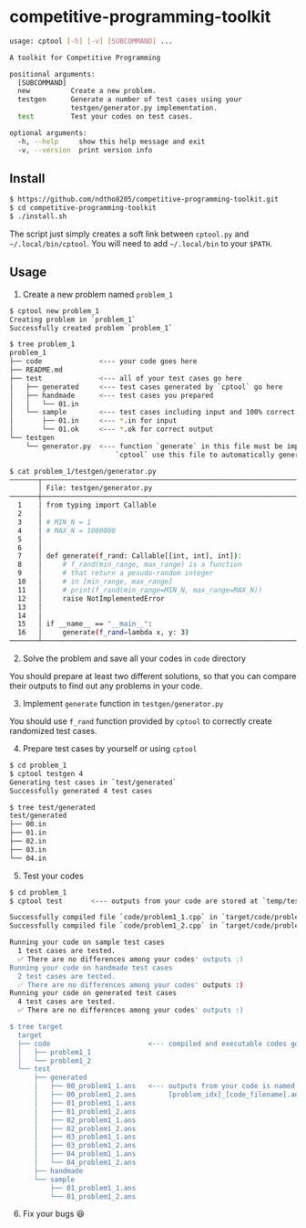 # competitive-programming-toolkit
```bash
usage: cptool [-h] [-v] [SUBCOMMAND] ...

A toolkit for Competitive Programming

positional arguments:
  [SUBCOMMAND]
  new          Create a new problem.
  testgen      Generate a number of test cases using your
               testgen/generator.py implementation.
  test         Test your codes on test cases.

optional arguments:
  -h, --help     show this help message and exit
  -v, --version  print version info
```

## Install

```bash
$ https://github.com/ndtho8205/competitive-programming-toolkit.git
$ cd competitive-programming-toolkit
$ ./install.sh
```

The script just simply creates a soft link between `cptool.py` and `~/.local/bin/cptool`. You will need to add `~/.local/bin` to your `$PATH`.

## Usage

1. Create a new problem named `problem_1`

```bash
$ cptool new problem_1
Creating problem in `problem_1`
Successfully created problem `problem_1`

$ tree problem_1
problem_1
├── code              <--- your code goes here
├── README.md
├── test              <--- all of your test cases go here
│   ├── generated     <--- test cases generated by `cptool` go here
│   ├── handmade      <--- test cases you prepared
│   │   └── 01.in
│   └── sample        <--- test cases including input and 100% correct output
│       ├── 01.in     <--- *.in for input
│       └── 01.ok     <--- *.ok for correct output
└── testgen
    └── generator.py  <--- function `generate` in this file must be implemented first.
                          `cptool` use this file to automatically generate test cases.

$ cat problem_1/testgen/generator.py
───────┬──────────────────────────────────────────────────────────────────
       │ File: testgen/generator.py
───────┼──────────────────────────────────────────────────────────────────
  1    │ from typing import Callable
  2    │
  3    │ # MIN_N = 1
  4    │ # MAX_N = 1000000
  5    │
  6    │
  7    │ def generate(f_rand: Callable[[int, int], int]):
  8    │     # f_rand(min_range, max_range) is a function
  9    │     # that return a pesudo-random integer
  10   │     # in [min_range, max_range]
  11   │     # print(f_rand(min_range=MIN_N, max_range=MAX_N))
  12   │     raise NotImplementedError
  13   │
  14   │
  15   │ if __name__ == "__main__":
  16   │     generate(f_rand=lambda x, y: 3)
───────┴──────────────────────────────────────────────────────────────────
```

2. Solve the problem and save all your codes in `code` directory

You should prepare at least two different solutions, so that you can compare their outputs to find out any problems in your code.

3. Implement `generate` function in `testgen/generator.py`

You should use `f_rand` function provided by `cptool` to correctly create randomized test cases.

4. Prepare test cases by yourself or using `cptool`

```bash
$ cd problem_1
$ cptool testgen 4
Generating test cases in `test/generated`
Successfully generated 4 test cases

$ tree test/generated
test/generated
├── 00.in
├── 01.in
├── 02.in
├── 03.in
└── 04.in
```

5. Test your codes

```bash
$ cd problem_1
$ cptool test       <--- outputs from your code are stored at `temp/test`

Successfully compiled file `code/problem1_1.cpp` in `target/code/problem1_1`
Successfully compiled file `code/problem1_2.cpp` in `target/code/problem1_2`

Running your code on sample test cases
  1 test cases are tested.
  ✅ There are no differences among your codes' outputs :)
Running your code on handmade test cases
  2 test cases are tested.
  ✅ There are no differences among your codes' outputs :)
Running your code on generated test cases
  4 test cases are tested.
  ✅ There are no differences among your codes' outputs :)

$ tree target
  target
  ├── code                        <--- compiled and executable codes go here
  │   ├── problem1_1
  │   └── problem1_2
  └── test
      ├── generated
      │   ├── 00_problem1_1.ans   <--- outputs from your code is named following the pattern:*.ans
      │   ├── 00_problem1_2.ans        [problem_idx]_[code_filename].ans
      │   ├── 01_problem1_1.ans
      │   ├── 01_problem1_2.ans
      │   ├── 02_problem1_1.ans
      │   ├── 02_problem1_2.ans
      │   ├── 03_problem1_1.ans
      │   ├── 03_problem1_2.ans
      │   ├── 04_problem1_1.ans
      │   └── 04_problem1_2.ans
      ├── handmade
      └── sample
          ├── 01_problem1_1.ans
          └── 01_problem1_2.ans

```

6. Fix your bugs :laughing:
